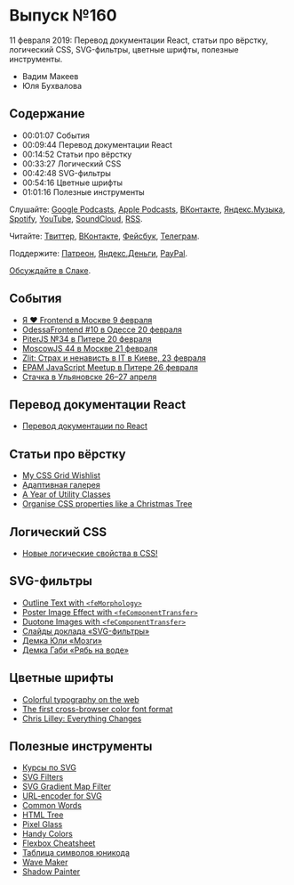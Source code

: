 # Выпуск №160

11 февраля 2019: Перевод документации React, статьи про вёрстку, логический CSS, SVG-фильтры, цветные шрифты, полезные инструменты.

- Вадим Макеев
- Юля Бухвалова

## Содержание

- 00:01:07 События
- 00:09:44 Перевод документации React
- 00:14:52 Статьи про вёрстку
- 00:33:27 Логический CSS
- 00:42:48 SVG-фильтры
- 00:54:16 Цветные шрифты
- 01:01:16 Полезные инструменты

Слушайте: [Google Podcasts](https://podcasts.google.com/?feed=aHR0cHM6Ly93ZWItc3RhbmRhcmRzLnJ1L3BvZGNhc3QvZmVlZC8), [Apple Podcasts](https://podcasts.apple.com/podcast/id1080500016), [ВКонтакте](https://vk.com/podcasts-32017543), [Яндекс.Музыка](https://music.yandex.ru/album/6245956), [Spotify](https://open.spotify.com/show/3rzAcADjpBpXt73L0epTjV), [YouTube](https://www.youtube.com/playlist?list=PLMBnwIwFEFHcwuevhsNXkFTcadeX5R1Go), [SoundCloud](https://soundcloud.com/web-standards), [RSS](https://web-standards.ru/podcast/feed/).

Читайте: [Твиттер](https://twitter.com/webstandards_ru), [ВКонтакте](https://vk.com/webstandards_ru), [Фейсбук](https://www.facebook.com/webstandardsru), [Телеграм](https://t.me/webstandards_ru).

Поддержите: [Патреон](https://www.patreon.com/webstandards_ru), [Яндекс.Деньги](https://money.yandex.ru/to/41001119329753), [PayPal](https://www.paypal.me/pepelsbey).

[Обсуждайте в Слаке](http://slack.web-standards.ru/).

## События

- [Я ❤ Frontend в Москве 9 февраля](https://events.yandex.ru/events/meetings/yalovefrontend/)
- [OdessaFrontend #10 в Одессе 20 февраля](https://odessafrontend.com/)
- [PiterJS №34 в Питере 20 февраля](https://medium.com/p/34-ae918ba36b34)
- [MoscowJS 44 в Москве 21 февраля](https://www.moscowjs.ru/event/moscowjs-44)
- [Zlit: Страх и ненависть в IT в Киеве, 23 февраля](https://www.facebook.com/events/344797292768145/)
- [EPAM JavaScript Meetup в Питере 26 февраля](https://events.epam.com/events/js-meetup-1-2019)
- [Стачка в Ульяновске 26–27 апреля](https://nastachku.ru/)

## Перевод документации React

- [Перевод документации по React](https://github.com/reactjs/ru.reactjs.org/issues/1)

## Статьи про вёрстку

- [My CSS Grid Wishlist](https://css-irl.info/my-css-grid-wishlist/)
- [Адаптивная галерея](https://codepen.io/yoksel/full/ZyqLGv/)
- [A Year of Utility Classes](https://css-irl.info/a-year-of-utility-classes/)
- [Organise CSS properties like a Christmas Tree](https://twitter.com/GaryPendergast/status/1093714037563510786)

## Логический CSS

- [Новые логические свойства в CSS!](https://medium.com/p/c5046c563640)

## SVG-фильтры

- [Outline Text with `<feMorphology>`](https://tympanus.net/codrops/2019/01/22/svg-filter-effects-outline-text-with-femorphology/)
- [Poster Image Effect with `<feComponentTransfer>`](https://tympanus.net/codrops/2019/01/29/svg-filter-effects-poster-image-effect-with-fecomponenttransfer/)
- [Duotone Images with `<feComponentTransfer>`](https://tympanus.net/codrops/2019/02/05/svg-filter-effects-duotone-images-with-fecomponenttransfer/)
- [Слайды доклада «SVG-фильтры»](https://yoksel.github.io/svg-filters-02-2018/)
- [Демка Юли «Мозги»](https://codepen.io/yoksel/pen/BOjmqj)
- [Демка Габи «Рябь на воде»](https://codepen.io/enxaneta/pen/oYMxqe)

## Цветные шрифты

- [Colorful typography on the web](https://pixelambacht.nl/2014/multicolor-fonts/)
- [The first cross-browser color font format](https://webplatform.news/issues/2019-01-24#the-first-cross-browser-color-font-format)
- [Chris Lilley: Everything Changes](https://vimeo.com/312700362)

## Полезные инструменты

- [Курсы по SVG](https://htmlacademy.ru/courses/svg)
- [SVG Filters](http://yoksel.github.io/svg-filters/)
- [SVG Gradient Map Filter](http://yoksel.github.io/svg-gradient-map/)
- [URL-encoder for SVG](http://yoksel.github.io/url-encoder/)
- [Common Words](https://github.com/yoksel/common-words)
- [HTML Tree](http://yoksel.github.io/html-tree/)
- [Pixel Glass](https://yoksel.github.io/pixel-glass-js/)
- [Handy Colors](https://yoksel.github.io/handy-colors/)
- [Flexbox Cheatsheet](http://yoksel.github.io/flex-cheatsheet/)
- [Таблица символов юникода](http://yoksel.github.io/unicode-table/)
- [Wave Maker](http://yoksel.github.io/wave-maker/)
- [Shadow Painter](http://yoksel.github.io/shadowPainter/)
